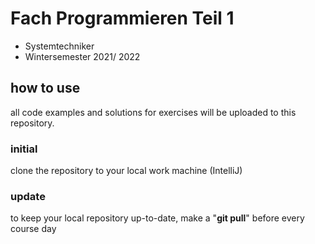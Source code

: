 # Fach Programmieren Teil 1
- Systemtechniker
- Wintersemester 2021/ 2022

## how to use
all code examples and solutions for exercises will be uploaded to this repository.

### initial
clone the repository to your local work machine (IntelliJ)

### update
to keep your local repository up-to-date, make a "**git pull**" before every course day

